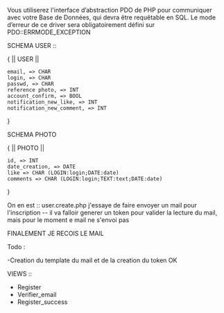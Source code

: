 
Vous utiliserez l'interface d’abstraction PDO de PHP pour communiquer avec votre
Base de Données, qui devra être requêtable en SQL. Le mode d’erreur de ce driver
sera obligatoirement défini sur PDO::ERRMODE_EXCEPTION










SCHEMA USER ::                

{
	||	USER	||

	email, => CHAR
	login, => CHAR
	passwd, => CHAR
	reference photo, => INT
	account_confirm, => BOOL
	notification_new_like, => INT
	notification_new_comment, => INT

}




SCHEMA PHOTO

{
	||	PHOTO	||

	id, => INT
	date_creation, => DATE
	like => CHAR (LOGIN:login;DATE:date)
	comments => CHAR (LOGIN:login;TEXT:text;DATE:date)
}


On en est ::  user.create.php j'essaye de faire envoyer un mail pour l'inscription -- il va falloir generer un token pour valider la lecture du mail, mais pour le moment e mail ne s'envoi pas


FINALEMENT JE RECOIS LE MAIL



Todo :

-Creation du template du mail et de la creation du token OK



VIEWS :: 

- Register
- Verifier_email
- Register_success